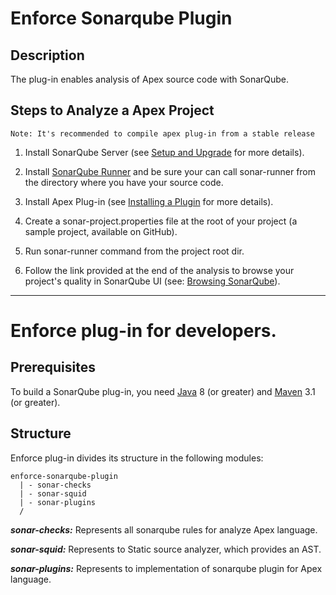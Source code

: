 # Enforce Sonarqube Plugin
## Description

The plug-in enables analysis of Apex source code with SonarQube.

## Steps to Analyze a Apex Project

    Note: It's recommended to compile apex plug-in from a stable release

1. Install SonarQube Server (see [Setup and Upgrade](http://docs.sonarqube.org/display/SONAR/Setup+and+Upgrade) for more details).

2. Install [SonarQube Runner](http://docs.sonarqube.org/display/SONAR/Installing+and+Configuring+SonarQube+Runner) and be sure your can call sonar-runner from the directory where you have your source code.

3. Install Apex Plug-in (see [Installing a Plugin](http://docs.sonarqube.org/display/SONAR/Installing+a+Plugin) for more details).

4. Create a sonar-project.properties file at the root of your project (a sample project, available on GitHub).

5. Run sonar-runner command from the project root dir.

6. Follow the link provided at the end of the analysis to browse your project's quality in SonarQube UI (see: [Browsing SonarQube](http://docs.sonarqube.org/display/SONAR/Browsing+SonarQube)).

---
# Enforce plug-in for developers.

## Prerequisites
To build a SonarQube plug-in, you need [Java](http://www.oracle.com/technetwork/java/javase/downloads/index.html) 8 (or greater) and [Maven](http://maven.apache.org/download.cgi) 3.1 (or greater). 

## Structure
Enforce plug-in divides its structure in the following modules:
```
enforce-sonarqube-plugin
  | - sonar-checks
  | - sonar-squid
  | - sonar-plugins
  /
```
***sonar-checks:*** Represents all sonarqube rules for analyze Apex language.

***sonar-squid:*** Represents to Static source analyzer, which provides an AST.

***sonar-plugins:*** Represents to implementation of sonarqube plugin for Apex language.